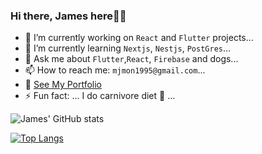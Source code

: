 ### Hi there, James here👋✨

- 🔭 I’m currently working on `React` and `Flutter` projects...
- 🌱 I’m currently learning `Nextjs`, `Nestjs`, `PostGres`...
- 💬 Ask me about `Flutter`,`React`, `Firebase` and dogs...
- 📫 How to reach me: `mjmon1995@gmail.com`...
- 💼 [See My Portfolio](https://mjmon.github.io/#works)
-  ⚡ Fun fact:  ... I do carnivore diet 🍖 ...


![James' GitHub stats](https://github-readme-stats.vercel.app/api?username=mjmon&show_icons=true&theme=gruvbox)

[![Top Langs](https://github-readme-stats.vercel.app/api/top-langs/?username=mjmon&layout=donut)](https://github.com/mjmon/github-readme-stats)
